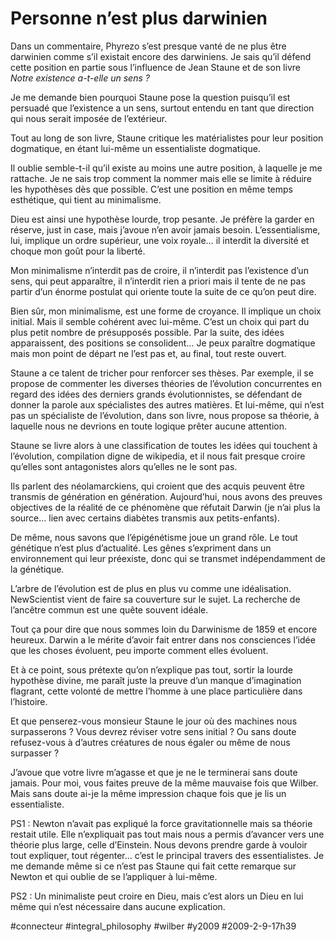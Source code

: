 # Personne n’est plus darwinien 

Dans un commentaire, Phyrezo s’est presque vanté de ne plus être darwinien comme s’il existait encore des darwiniens. Je sais qu’il défend cette position en partie sous l’influence de Jean Staune et de son livre *Notre existence a-t-elle un sens ?*

Je me demande bien pourquoi Staune pose la question puisqu’il est persuadé que l’existence a un sens, surtout entendu en tant que direction qui nous serait imposée de l’extérieur.

Tout au long de son livre, Staune critique les matérialistes pour leur position dogmatique, en étant lui-même un essentialiste dogmatique.

Il oublie semble-t-il qu’il existe au moins une autre position, à laquelle je me rattache. Je ne sais trop comment la nommer mais elle se limite à réduire les hypothèses dès que possible. C’est une position en même temps esthétique, qui tient au minimalisme.

Dieu est ainsi une hypothèse lourde, trop pesante. Je préfère la garder en réserve, just in case, mais j’avoue n’en avoir jamais besoin. L’essentialisme, lui, implique un ordre supérieur, une voix royale… il interdit la diversité et choque mon goût pour la liberté.

Mon minimalisme n’interdit pas de croire, il n’interdit pas l’existence d’un sens, qui peut apparaître, il n’interdit rien a priori mais il tente de ne pas partir d’un énorme postulat qui oriente toute la suite de ce qu’on peut dire.

Bien sûr, mon minimalisme, est une forme de croyance. Il implique un choix initial. Mais il semble cohérent avec lui-même. C’est un choix qui part du plus petit nombre de présupposés possible. Par la suite, des idées apparaissent, des positions se consolident… Je peux paraître dogmatique mais mon point de départ ne l’est pas et, au final, tout reste ouvert.

Staune a ce talent de tricher pour renforcer ses thèses. Par exemple, il se propose de commenter les diverses théories de l’évolution concurrentes en regard des idées des derniers grands évolutionnistes, se défendant de donner la parole aux spécialistes des autres matières. Et lui-même, qui n’est pas un spécialiste de l’évolution, dans son livre, nous propose sa théorie, à laquelle nous ne devrions en toute logique prêter aucune attention.

Staune se livre alors à une classification de toutes les idées qui touchent à l’évolution, compilation digne de wikipedia, et il nous fait presque croire qu’elles sont antagonistes alors qu’elles ne le sont pas.

Ils parlent des néolamarckiens, qui croient que des acquis peuvent être transmis de génération en génération. Aujourd’hui, nous avons des preuves objectives de la réalité de ce phénomène que réfutait Darwin (je n’ai plus la source… lien avec certains diabètes transmis aux petits-enfants).

De même, nous savons que l’épigénétisme joue un grand rôle. Le tout génétique n’est plus d’actualité. Les gênes s’expriment dans un environnement qui leur préexiste, donc qui se transmet indépendamment de la génétique.

L’arbre de l’évolution est de plus en plus vu comme une idéalisation. NewScientist vient de faire sa couverture sur le sujet. La recherche de l’ancêtre commun est une quête souvent idéale.

Tout ça pour dire que nous sommes loin du Darwinisme de 1859 et encore heureux. Darwin a le mérite d’avoir fait entrer dans nos consciences l’idée que les choses évoluent, peu importe comment elles évoluent.

Et à ce point, sous prétexte qu’on n’explique pas tout, sortir la lourde hypothèse divine, me paraît juste la preuve d’un manque d’imagination flagrant, cette volonté de mettre l’homme à une place particulière dans l’histoire.

Et que penserez-vous monsieur Staune le jour où des machines nous surpasserons ? Vous devrez réviser votre sens initial ? Ou sans doute refusez-vous à d’autres créatures de nous égaler ou même de nous surpasser ?

J’avoue que votre livre m’agasse et que je ne le terminerai sans doute jamais. Pour moi, vous faites preuve de la même mauvaise fois que Wilber. Mais sans doute ai-je la même impression chaque fois que je lis un essentialiste.

PS1 : Newton n’avait pas expliqué la force gravitationnelle mais sa théorie restait utile. Elle n’expliquait pas tout mais nous a permis d’avancer vers une théorie plus large, celle d’Einstein. Nous devons prendre garde à vouloir tout expliquer, tout régenter... c’est le principal travers des essentialistes. Je me demande même si ce n’est pas Staune qui fait cette remarque sur Newton et qui oublie de se l’appliquer à lui-même.

PS2 : Un minimaliste peut croire en Dieu, mais c’est alors un Dieu en lui même qui n’est nécessaire dans aucune explication.

#connecteur #integral_philosophy #wilber #y2009 #2009-2-9-17h39
